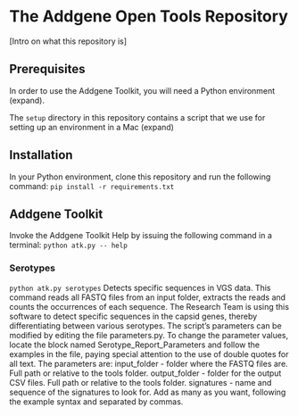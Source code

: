 # The Addgene Open Tools Repository
[Intro on what this repository is]

## Prerequisites
In order to use the Addgene Toolkit, you will need a Python environment (expand).

The `setup` directory in this repository contains a script that we use for setting up an environment in a Mac (expand)

## Installation
In your Python environment, clone this repository and run the following command:
```pip install -r requirements.txt```



## Addgene Toolkit
Invoke the Addgene Toolkit Help by issuing the following command in a terminal:
```python atk.py -- help```
### Serotypes
```python atk.py serotypes```
Detects specific sequences in VGS data. This command reads all FASTQ files from an input folder, extracts the reads and counts the occurrences of each sequence. The Research Team is using this software to detect specific sequences in the capsid genes, thereby differentiating between various serotypes.
The script’s parameters can be modified by editing the file parameters.py. To change the parameter values, locate the block named Serotype_Report_Parameters and follow the examples in the file, paying special attention to the use of double quotes for all text. The parameters are:
input_folder - folder where the FASTQ files are. Full path or relative to the tools folder.
output_folder - folder for the output CSV files. Full path or relative to the tools folder.
signatures - name and sequence of the signatures to look for. Add as many as you want, following the example syntax and separated by commas.

